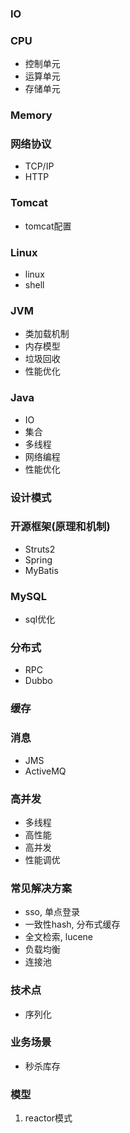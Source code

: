 ### IO

### CPU
* 控制单元
* 运算单元
* 存储单元

### Memory

### 网络协议
* TCP/IP
* HTTP

### Tomcat
* tomcat配置

### Linux
* linux
* shell

### JVM
* 类加载机制
* 内存模型
* 垃圾回收
* 性能优化

### Java
* IO
* 集合
* 多线程
* 网络编程
* 性能优化

### 设计模式

### 开源框架(原理和机制)
* Struts2
* Spring
* MyBatis

### MySQL
* sql优化

### 分布式
* RPC
* Dubbo

### 缓存

### 消息
* JMS
* ActiveMQ

### 高并发
* 多线程
* 高性能
* 高并发
* 性能调优

### 常见解决方案
* sso, 单点登录
* 一致性hash, 分布式缓存
* 全文检索, lucene
* 负载均衡
* 连接池

### 技术点
* 序列化

### 业务场景
* 秒杀库存

### 模型
1. reactor模式





